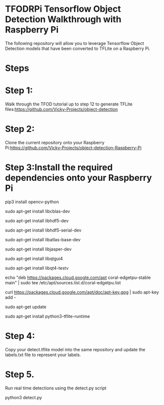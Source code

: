 # TFODRPi Tensorflow Object Detection Walkthrough with Raspberry Pi
The following repository will allow you to leverage Tensorflow Object Detection models that have been converted to TFLite on a Raspberry Pi.
#  Steps
# Step 1:
Walk through the TFOD tutorial up to step 12 to generate TFLite files:https://github.com/Vicky-Projects/object-detection
# Step 2:
Clone the current repository onto your Raspberry Pi:https://github.com/Vicky-Projects/object-detection-Raspberry-Pi
# Step 3:Install the required dependencies onto your Raspberry Pi
pip3 install opencv-python 

sudo apt-get install libcblas-dev

sudo apt-get install libhdf5-dev

sudo apt-get install libhdf5-serial-dev

sudo apt-get install libatlas-base-dev

sudo apt-get install libjasper-dev 

sudo apt-get install libqtgui4 

sudo apt-get install libqt4-testv

echo "deb https://packages.cloud.google.com/apt coral-edgetpu-stable main" | sudo tee /etc/apt/sources.list.d/coral-edgetpu.list

curl https://packages.cloud.google.com/apt/doc/apt-key.gpg | sudo apt-key add -

sudo apt-get update

sudo apt-get install python3-tflite-runtime

# Step 4: 
Copy your detect.tflite model into the same repository and update the labels.txt file to represent your labels.

# Step 5. 
Run real time detections using the detect.py script

python3 detect.py

